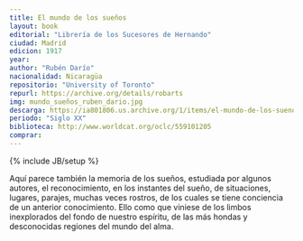 ```yaml
---
title: El mundo de los sueños
layout: book
editorial: "Librería de los Sucesores de Hernando"
ciudad: Madrid
edicion: 1917
year: 
author: "Rubén Darío"
nacionalidad: Nicaragüa
repositorio: "University of Toronto"
repurl: https://archive.org/details/robarts
img: mundo_sueños_ruben_dario.jpg
descarga: https://ia801806.us.archive.org/1/items/el-mundo-de-los-suenos-prosas-postumas/El%20mundo%20de%20los%20sue%C3%B1os%2C%20prosas%20p%C3%B3stumas.pdf
periodo: "Siglo XX"
biblioteca: http://www.worldcat.org/oclc/559101205
comprar: 
---
```

{% include JB/setup %}

Aquí parece también la memoria de los sueños, estudiada por algunos autores, el reconocimiento, en los instantes del sueño, de situaciones, lugares, parajes, muchas veces rostros, de los cuales se tiene conciencia de un anterior conocimiento. Ello como que viniese de los limbos inexplorados del fondo de nuestro espíritu, de las más hondas y desconocidas regiones del mundo del alma.
